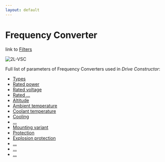 ```yaml
---
layout: default
---
```


# Frequency Converter

link to [Filters](filters.html)

![2L-VSC](image/fc-topologies/2l-vsc.png)


Full list of parameters of Frequency Converters used in *Drive Constructor*:

* [Types](FC-types.html)
* [Rated power](FC-rated-power.html)
* [Rated voltage](FC-rated-voltage.html)
* [Rated ...](FC-rated-synchronous-speed.html)
* [Altitude](FC-altitude.html)
* [Ambient temperature](FC-ambient-temperature.html)
* [Coolant temperature](FC-coolant-temperature.html)
* [Cooling](FC-cooling.html)
* [...](FC-efficiency-class.html)
* [Mounting variant](FC-mounting-variant.html)
* [Protection](FC-protection.html)
* [Explosion protection](FC-explosion-protection.html)
* [...](FC-insulation.html)
* [...](FC-shaft-height.html)
* [...](FC-frame-material.html)
